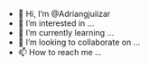 - 👋 Hi, I’m @Adriangjuiizar
- 👀 I’m interested in ...
- 🌱 I’m currently learning ...
- 💞️ I’m looking to collaborate on ...
- 📫 How to reach me ...

<!---
Adriangjuiizar/Adriangjuiizar is a ✨ special ✨ repository because its `README.md` (this file) appears on your GitHub profile.
You can click the Preview link to take a look at your changes.
--->
